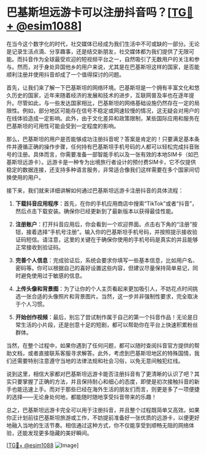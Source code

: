 # 巴基斯坦远游卡可以注册抖音吗？[[TG💪+ @esim1088](https://t.me/s/esim1088)]

在当今这个数字化的时代，社交媒体已经成为我们生活中不可或缺的一部分。无论是记录生活点滴、分享趣事，还是结交新朋友，社交媒体都为我们提供了无限可能。而抖音作为全球最受欢迎的短视频平台之一，自然吸引了无数用户的关注和参与。然而，对于身处异国他乡的用户来说，尤其是在巴基斯坦这样的国家，是否能顺利注册并使用抖音却成了一个值得探讨的问题。

首先，让我们来了解一下巴基斯坦的网络环境。巴基斯坦是一个拥有丰富文化和悠久历史的国家，近年来随着经济的发展和技术的进步，互联网普及率也在逐年提升。尽管如此，与一些发达国家相比，巴基斯坦的网络基础设施仍然存在一定的局限性。例如，部分地区可能存在信号不稳定或网速较慢的情况，这无疑会对用户的在线体验造成一定影响。此外，由于文化差异和政策限制，某些国际应用和服务在巴基斯坦的可用性可能会受到一定程度的影响。

那么，巴基斯坦的用户是否能够成功注册抖音呢？答案是肯定的！只要满足基本条件并遵循正确的操作步骤，任何持有巴基斯坦手机号码的人都可以轻松完成抖音账号的注册。具体而言，你需要准备一部智能手机以及一张有效的本地SIM卡（如巴基斯坦远游卡）。远游卡是一种专为出境旅行者设计的预付费SIM卡，它不仅提供稳定的数据连接，还支持多种语言服务，非常适合像我们这样需要在多个国家间切换使用的用户。

接下来，我们就来详细讲解如何通过巴基斯坦远游卡注册抖音的具体流程：

1. **下载抖音应用程序**：首先，在你的手机应用商店中搜索“TikTok”或者“抖音”，然后点击下载安装。确保你已经更新到了最新版本以获得最佳性能。

2. **注册账户**：打开抖音应用后，你会看到一个欢迎界面。点击右下角的“注册”按钮，接着选择“手机号注册”。输入你的巴基斯坦手机号码，并按照提示接收验证码短信。请注意，这里的关键在于确保你使用的手机号码是真实的并且能够正常接收到验证码。

3. **完善个人信息**：完成验证后，系统会要求你填写一些基本信息，比如用户名、密码等。你可以根据自己的喜好设置这些内容，但建议尽量保持简单易记，同时避免使用过于敏感的信息。

4. **上传头像和背景图**：为了让你的个人主页看起来更加吸引人，不妨花点时间挑选一张合适的头像照片和背景图片。当然，这一步并非强制性要求，完全取决于个人习惯。

5. **开始创作视频**：最后，别忘了尝试制作属于自己的第一个抖音作品！无论是日常生活的小片段，还是创意十足的短剧，都可以帮助你在平台上快速积累粉丝群体。

当然，在整个过程中，如果你遇到了任何问题，都可以随时查阅抖音官方提供的帮助文档，或者直接联系客服寻求解答。此外，考虑到巴基斯坦地区的特殊国情，我们还需要特别注意遵守当地的法律法规和社会习俗，以免无意间触犯红线。

说到这里，相信大家都对巴基斯坦远游卡能否注册抖音有了更清晰的认识了吧？其实只要掌握了正确的方法，并且保持耐心和细心的态度，即使是初次接触抖音的新手也能迅速上手。而对于那些已经在海外生活的朋友们而言，则更是多了一项便捷的选择——无论身处何地，都能随时随地享受抖音带来的乐趣！

总之，巴基斯坦远游卡完全可以用于注册抖音，并且整个过程既简单又高效。如果你正计划前往巴基斯坦旅游或工作，不妨提前准备好一张优质的远游卡，以便更好地融入当地的生活节奏。相信通过这种方式，你不仅能享受到顺畅无阻的网络体验，还能发现更多隐藏的美好瞬间。

[[TG💪+ @esim1088](https://t.me/s/esim1088) ![Image](https://i.postimg.cc/4NQfJmqS/Snipaste-2025-05-13-00-14-12.png)]